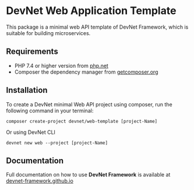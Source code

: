 # DevNet Web Application Template
This package is a minimal web API template of DevNet Framework, which is suitable for building microservices.

## Requirements
- PHP 7.4 or higher version from [php.net](https://www.php.net/)
- Composer the dependency manager from [getcomposer.org](https://getcomposer.org/)

## Installation
To create a DevNet minimal Web API project using composer, run the following command in your terminal:
```
composer create-project devnet/web-template [project-Name]
```
Or using DevNet CLI
```
devnet new web --project [project-Name]
```

## Documentation
Full documentation on how to use **DevNet Framework** is available at [devnet-framework.github.io](https://devnet-framework.github.io)
